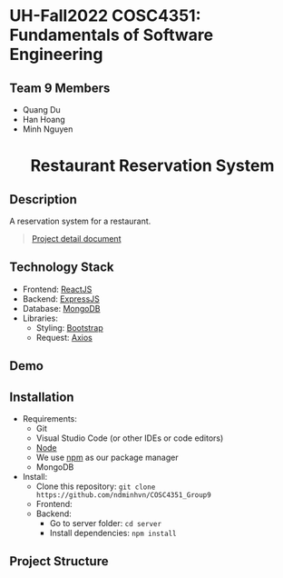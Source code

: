 # UH-Fall2022 COSC4351: Fundamentals of Software Engineering
## Team 9 Members
- Quang Du
- Han Hoang
- Minh Nguyen

# <p align="center"> Restaurant Reservation System </p>
<!-- ## <p align="center"> [LIVE WEB APP] </p> -->

## Description
A reservation system for a restaurant.
> [Project detail document](/doc/Project.pdf)
## Technology Stack
- Frontend: [ReactJS](https://reactjs.org/)
- Backend: [ExpressJS](https://expressjs.com/)
- Database: [MongoDB](https://www.mongodb.com/)
- Libraries:
  - Styling: [Bootstrap](https://github.com/twbs/bootstrap)
  - Request: [Axios](https://github.com/axios/axios)

## Demo
## Installation
- Requirements:
  - Git
  - Visual Studio Code (or other IDEs or code editors)
  - [Node](https://nodejs.org/en/)
  - We use [npm](https://docs.npmjs.com/) as our package manager
  - MongoDB
- Install:
  - Clone this repository: `git clone https://github.com/ndminhvn/COSC4351_Group9`
  - Frontend:
    <!-- - Go to client folder: `cd client`
    - Install dependencies: `npm install` -->
  - Backend:
    - Go to server folder: `cd server`
    - Install dependencies: `npm install`

## Project Structure
